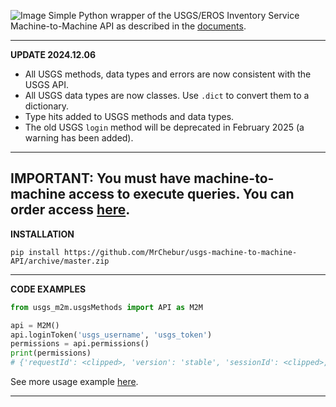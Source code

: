 ![Image](https://repository-images.githubusercontent.com/283676892/ae1b6b80-0d41-11eb-9098-3ebca41f480b)
Simple Python wrapper of the USGS/EROS Inventory Service Machine-to-Machine API as described in the [documents](https://m2m.cr.usgs.gov/api/docs/json/).

----------------------------------------
**UPDATE 2024.12.06**
* All USGS methods, data types and errors are now consistent with the USGS API.
* All USGS data types are now classes. Use `.dict` to convert them to a dictionary.
* Type hits added to USGS methods and data types.
* The old USGS `login` method will be deprecated in February 2025 (a warning has been added).
----------------------------------------
**IMPORTANT**: You must have machine-to-machine access to execute queries. 
You can order access [here](https://ers.cr.usgs.gov/profile/access). 
----------------------------------------
**INSTALLATION**
```
pip install https://github.com/MrChebur/usgs-machine-to-machine-API/archive/master.zip
```
----------------------------------------
**CODE EXAMPLES**
```python
from usgs_m2m.usgsMethods import API as M2M

api = M2M()
api.loginToken('usgs_username', 'usgs_token')
permissions = api.permissions()
print(permissions)
# {'requestId': <clipped>, 'version': 'stable', 'sessionId': <clipped>, 'data': ['user', 'download', 'order'], 'errorCode': None, 'errorMessage': None}
```
See more usage example [here](https://github.com/MrChebur/usgs-machine-to-machine-API/blob/master/UsageExample.py). 

----------------------------------------
